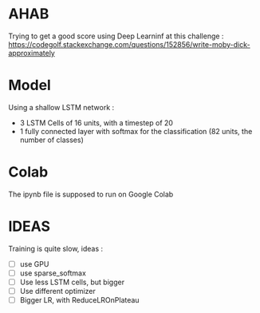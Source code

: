 AHAB
=======

Trying to get a good score using Deep Learninf at this challenge : 
https://codegolf.stackexchange.com/questions/152856/write-moby-dick-approximately

# Model

Using a shallow LSTM network : 
- 3 LSTM Cells of 16 units, with a timestep of 20
- 1 fully connected layer with softmax for the classification (82 units, the number of classes)

# Colab

The ipynb file is supposed to run on Google Colab

# IDEAS

Training is quite slow, ideas :
- [ ] use GPU
- [ ] use sparse_softmax 
- [ ] Use less LSTM cells, but bigger 
- [ ] Use different optimizer
- [ ] Bigger LR, with ReduceLROnPlateau

